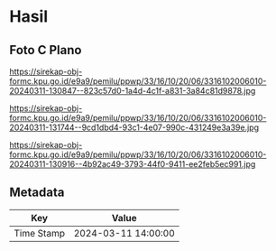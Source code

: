 # Hasil

## Foto C Plano

https://sirekap-obj-formc.kpu.go.id/e9a9/pemilu/ppwp/33/16/10/20/06/3316102006010-20240311-130847--823c57d0-1a4d-4c1f-a831-3a84c81d9878.jpg

https://sirekap-obj-formc.kpu.go.id/e9a9/pemilu/ppwp/33/16/10/20/06/3316102006010-20240311-131744--9cd1dbd4-93c1-4e07-990c-431249e3a39e.jpg

https://sirekap-obj-formc.kpu.go.id/e9a9/pemilu/ppwp/33/16/10/20/06/3316102006010-20240311-130916--4b92ac49-3793-44f0-9411-ee2feb5ec991.jpg


## Metadata

| Key        | Value               |
| ---------- | ------------------- |
| Time Stamp | 2024-03-11 14:00:00 |



